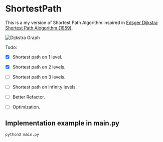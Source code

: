 # ShortestPath

This is a my version of Shortest Path Algorithm inspired in [Edsger Dijkstra Shortest Path Alogorithm (1959)](https://en.wikipedia.org/wiki/Dijkstra%27s_algorithm).


![Dijkstra Graph](https://upload.wikimedia.org/wikipedia/commons/5/57/Dijkstra_Animation.gif "Dijkstra Graph")

Todo:
- [x] Shortest path on 1 level.
- [x] Shortest path on 2 levels.
- [ ] Shortest path on 3 levels.
- [ ] Shortest path on infinity levels.
- [ ] Better Refactor.
- [ ] Optimization.


## Implementation example in main.py
```python
python3 main.py
```
